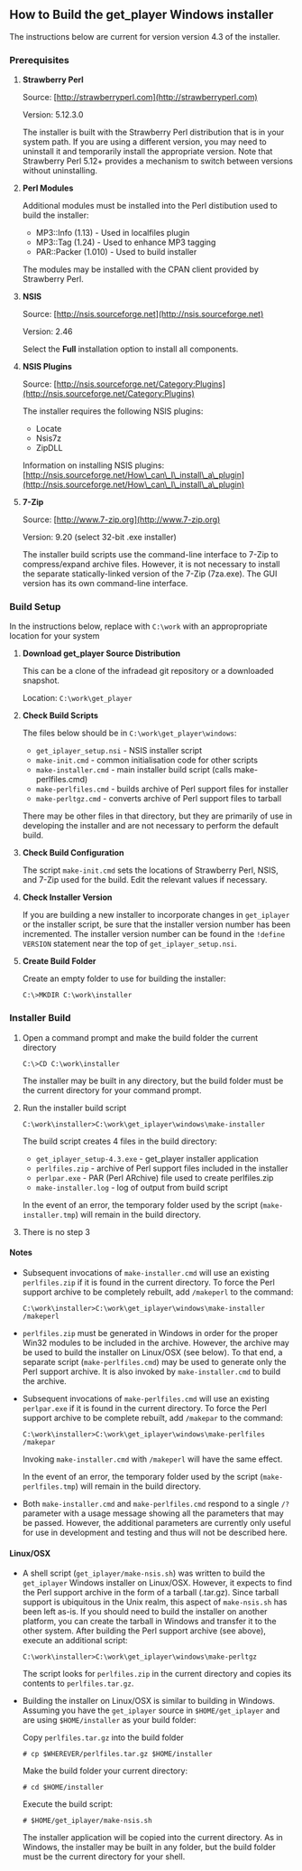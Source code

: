 ## How to Build the get_player Windows installer

The instructions below are current for version version 4.3 of the installer.

### Prerequisites

1. **Strawberry Perl**

	Source: [http://strawberryperl.com](http://strawberryperl.com)

	Version: 5.12.3.0

	The installer is built with the Strawberry Perl distribution that is in your system path.  If you are using a different version, you may need to uninstall it and temporarily install the appropriate version.  Note that Strawberry Perl 5.12+ provides a mechanism to switch between versions without uninstalling.

2. **Perl Modules**

	Additional modules must be installed into the Perl distibution used to build the installer:  

	* MP3::Info (1.13)    - Used in localfiles plugin
	* MP3::Tag (1.24)     - Used to enhance MP3 tagging
	* PAR::Packer (1.010) - Used to build installer
	
	The modules may be installed with the CPAN client provided by Strawberry Perl.

3. **NSIS**

	Source: [http://nsis.sourceforge.net](http://nsis.sourceforge.net)

	Version: 2.46

	Select the **Full** installation option to install all components.

4. **NSIS Plugins**

	Source: [http://nsis.sourceforge.net/Category:Plugins](http://nsis.sourceforge.net/Category:Plugins)

	The installer requires the following NSIS plugins:

	* Locate
	* Nsis7z
	* ZipDLL

	Information on installing NSIS plugins: 
	[http://nsis.sourceforge.net/How\_can\_I\_install\_a\_plugin](http://nsis.sourceforge.net/How\_can\_I\_install\_a\_plugin)

5. **7-Zip**

	Source:  [http://www.7-zip.org](http://www.7-zip.org)

	Version: 9.20 (select 32-bit .exe installer)

	The installer build scripts use the command-line interface to 7-Zip to compress/expand archive files.  However, it is not necessary to install the separate statically-linked version of the 7-Zip (7za.exe).  The GUI version has its own command-line interface.

### Build Setup

In the instructions below, replace with `C:\work` with an appropropriate location for your system

1. **Download get_player Source Distribution**

	This can be a clone of the infradead git repository or a downloaded snapshot.

	Location: `C:\work\get_player`

2. **Check Build Scripts**

	The files below should be in `C:\work\get_player\windows`:

	* `get_iplayer_setup.nsi` - NSIS installer script
	* `make-init.cmd`         - common initialisation code for other scripts
	* `make-installer.cmd`    - main installer build script (calls make-perlfiles.cmd)
	* `make-perlfiles.cmd`    - builds archive of Perl support files for installer
	* `make-perltgz.cmd`      - converts archive of Perl support files to tarball
	
	There may be other files in that directory, but they are primarily of use in developing the installer and are not necessary to perform the default build.

3. **Check Build Configuration**

	The script `make-init.cmd` sets the locations of Strawberry Perl, NSIS, and 7-Zip used for the build.  Edit the relevant values if necessary.

4. **Check Installer Version**

	If you are building a new installer to incorporate changes in `get_iplayer` or the installer script, be sure that the installer version number has been incremented.  The installer version number can be found in the `!define VERSION` statement near the top of `get_iplayer_setup.nsi`.
	
5. **Create Build Folder**

	Create an empty folder to use for building the installer:

	`C:\>MKDIR C:\work\installer`

### Installer Build

1. Open a command prompt and make the build folder the current directory

	`C:\>CD C:\work\installer`

	The installer may be built in any directory, but the build folder must be the current directory for your command prompt.

2. Run the installer build script

	`C:\work\installer>C:\work\get_iplayer\windows\make-installer`

	The build script creates 4 files in the build directory:

	* `get_iplayer_setup-4.3.exe` - get_player installer application
	* `perlfiles.zip`             - archive of Perl support files included in the installer
	* `perlpar.exe`               - PAR (Perl ARchive) file used to create perlfiles.zip
	* `make-installer.log`        - log of output from build script

	In the event of an error, the temporary folder used by the script (`make-installer.tmp`) will remain in the build directory.

3. There is no step 3

#### Notes

* Subsequent invocations of `make-installer.cmd` will use an existing `perlfiles.zip` if it is found in the current directory.  To force the Perl support archive to be completely rebuilt, add `/makeperl` to the command:

	`C:\work\installer>C:\work\get_iplayer\windows\make-installer /makeperl`

* `perlfiles.zip` must be generated in Windows in order for the proper Win32 modules to be included in the archive.  However, the archive may be used to build the installer on Linux/OSX (see below).  To that end, a separate script (`make-perlfiles.cmd`) may be used to generate only the Perl support archive.  It is also invoked by `make-installer.cmd` to build the archive.

* Subsequent invocations of `make-perlfiles.cmd` will use an existing `perlpar.exe` if it is found in the current directory.  To force the Perl support archive to be complete rebuilt, add `/makepar` to the command:

	`C:\work\installer>C:\work\get_iplayer\windows\make-perlfiles /makepar`

	Invoking `make-installer.cmd` with `/makeperl` will have the same effect.
	
	In the event of an error, the temporary folder used by the script (`make-perlfiles.tmp`) will remain in the build directory.

* Both `make-installer.cmd` and `make-perlfiles.cmd` respond to a single `/?` parameter with a usage message showing all the parameters that may be passed.  However, the additional parameters are currently only useful for use in development and testing and thus will not be described here.
	
#### Linux/OSX

* A shell script (`get_iplayer/make-nsis.sh`) was written to build the `get_iplayer` Windows installer on Linux/OSX.  However, it expects to find the Perl support archive in the form of a tarball (.tar.gz).  Since tarball support is ubiquitous in the Unix realm, this aspect of `make-nsis.sh` has been left as-is.  If you should need to build the installer on another platform, you can create the tarball in Windows and transfer it to the other system.  After building the Perl support archive (see above), execute an additional script:

	`C:\work\installer>C:\work\get_iplayer\windows\make-perltgz`
	
	The script looks for `perlfiles.zip` in the current directory and copies its contents to `perlfiles.tar.gz`.

* Building the installer on Linux/OSX is similar to building in Windows.  Assuming you have the `get_iplayer` source in `$HOME/get_iplayer` and are using `$HOME/installer` as your build folder:

	Copy `perlfiles.tar.gz` into the build folder

	`# cp $WHEREVER/perlfiles.tar.gz $HOME/installer`
	
	Make the build folder your current directory:
	
	`# cd $HOME/installer`
	
	Execute the build script:
	
	`# $HOME/get_iplayer/make-nsis.sh`
	
	The installer application will be copied into the current directory.  As in Windows, the installer may be built in any folder, but the build folder must be the current directory for your shell.
